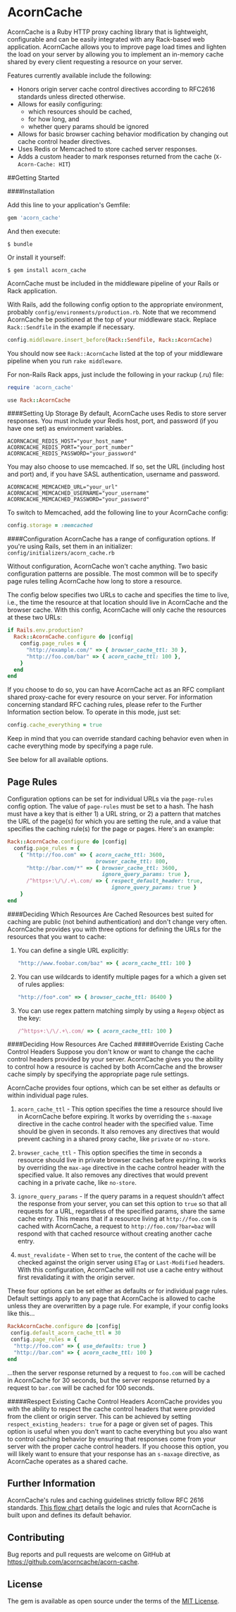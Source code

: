 # AcornCache

AcornCache is a Ruby HTTP proxy caching library that is lightweight, configurable and can be easily integrated with any Rack-based web application. AcornCache allows you to improve page load times and lighten the load on your server by allowing you to implement an in-memory cache shared by every client requesting a resource on your server.

Features currently available include the following:

* Honors origin server cache control directives according to RFC2616 standards unless directed otherwise.
* Allows for easily configuring:
    * which resources should be cached,
    * for how long, and
    * whether query params should be ignored
* Allows for basic browser caching behavior modification by changing out cache control header directives.
* Uses Redis or Memcached to store cached server responses.
* Adds a custom header to mark responses returned from the cache (`X-Acorn-Cache: HIT`)

##Getting Started

####Installation

Add this line to your application's Gemfile:

```ruby
gem 'acorn_cache'
```

And then execute:

    $ bundle

Or install it yourself:

    $ gem install acorn_cache


AcornCache must be included in the middleware pipeline of your Rails or Rack application.

With Rails, add the following config option to the appropriate environment, probably ```config/environments/production.rb```.  Note that we recommend AcornCache be positioned at the top of your middleware stack.  Replace `Rack::Sendfile` in the example if necessary.

```ruby
config.middleware.insert_before(Rack::Sendfile, Rack::AcornCache)
```

You should now see ```Rack::AcornCache``` listed at the top of your middleware pipeline when you run `rake middleware`.

For non-Rails Rack apps, just include the following in your rackup (.ru) file:
```ruby
require 'acorn_cache'

use Rack::AcornCache
```

####Setting Up Storage
By default, AcornCache uses Redis to store server responses. You must include
your Redis host, port, and password (if you have one set) as environment variables.

```
ACORNCACHE_REDIS_HOST="your_host_name"
ACORNCACHE_REDIS_PORT="your_port_number"
ACORNCACHE_REDIS_PASSWORD="your_password"
```
You may also choose to use memcached.  If so, set the URL (including host and
port) and, if you have SASL authentication, username and password.

```
ACORNCACHE_MEMCACHED_URL="your_url"
ACORNCACHE_MEMCACHED_USERNAME="your_username"
ACORNCACHE_MEMCACHED_PASSWORD="your_password"
```
To switch to Memcached, add the following line to your AcornCache config:
```ruby
config.storage = :memcached
```

####Configuration
AcornCache has a range of configuration options.  If you're using Rails, set them in an initializer: `config/initializers/acorn_cache.rb`

Without configuration, AcornCache won't cache anything.  Two basic configuration
patterns are possible. The most common will be to specify page rules telling
AcornCache how long to store a resource.

The config below specifies two URLs to cache and specifies the time to live, i.e., the time the resource at that location should live in AcornCache and the browser cache. With this config, AcornCache will only cache the resources at these two URLs:



```ruby
if Rails.env.production?
  Rack::AcornCache.configure do |config|  
    config.page_rules = {
      "http://example.com/" => { browser_cache_ttl: 30 },
      "http://foo.com/bar" => { acorn_cache_ttl: 100 },
    }
  end
end
```


If you choose to do so, you can have AcornCache act as an RFC compliant
shared proxy-cache for every resource on your server. For information concerning standard RFC caching rules,
please refer to the Further Information section below. To operate in this mode, just set:

```ruby
config.cache_everything = true
```
Keep in mind that you can override standard caching behavior even when in cache everything mode by specifying a page rule.

See below for all available options.

## Page Rules
Configuration options can be set for individual URLs via the
`page-rules` config option. The value of `page-rules` must be set to a hash. The hash must have a key that is either 1) a URL string, or 2) a pattern that matches the URL of the page(s) for which you are setting the rule, and a value that specifies the caching rule(s) for the page or pages. Here's an example:

```ruby
Rack::AcornCache.configure do |config|
  config.page_rules = {
    { "http://foo.com" => { acorn_cache_ttl: 3600,
                            browser_cache_ttl: 800,
      "http://bar.com/*" => { browser_cache_ttl: 3600,
                              ignore_query_params: true },
      /^https+:\/\/.+\.com/ => { respect_default_header: true,
                                 ignore_query_params: true }
    }
end
```
####Deciding Which Resources Are Cached
Resources best suited for caching are public (not behind authentication) and don't change very often.
AcornCache provides you with three options for defining the URLs for the resources that you want to cache:

1. You can define a single URL explicitly:
   ```ruby
   "http://www.foobar.com/baz" => { acorn_cache_ttl: 100 }
   ```

2. You can use wildcards to identify multiple pages for a which a given set of rules applies:
   ```ruby
   "http://foo*.com" => { browser_cache_ttl: 86400 }
   ```

3. You can use regex pattern matching simply by using a `Regexp` object as the
  key:
   ```ruby
   /^https+:\/\/.+\.com/ => { acorn_cache_ttl: 100 }
   ```


####Deciding How Resources Are Cached
#####Override Existing Cache Control Headers
Suppose you don't know or want to change the cache control headers provided by your server.  AcornCache gives you the ability to control how a resource is
cached by both AcornCache and the browser cache simply by specifying the
appropriate page rule settings.

AcornCache provides four options, which can be set either as defaults or within
individual page rules.

1. `acorn_cache_ttl` -
This option specifies the time a resource should live in AcornCache before
expiring.  It works by overriding the `s-maxage` directive in the cache control
header with the specified value. Time should be given in seconds. It also removes any directives that would
prevent caching in a shared proxy cache, like `private` or `no-store`.

2. `browser_cache_ttl` -
This option specifies the time in seconds a resource should live in private
browser caches before expiring.  It works by overriding the `max-age` directive
in the cache control header with the specified value.  It also removes any
directives that would prevent caching in a private cache, like `no-store`.

3. `ignore_query_params` -
If the query params in a request shouldn't affect the response from your server,
you can set this option to `true` so that all requests for a URL, regardless of
the specified params, share the same cache entry. This means that if a resource
living at `http://foo.com` is cached with AcornCache, a request to
`http://foo.com/?bar=baz` will respond with that cached resource without creating another
cache entry.

4. `must_revalidate` -
When set to `true`, the content of the cache will be checked against the origin server using `ETag` or `Last-Modified` headers.  With this configuration, AcornCache will not use a cache entry without first revalidating it with the origin server.

These four options can be set either as defaults or for individual page rules.
Default settings apply to any page that AcornCache is allowed to cache unless
they are overwritten by a page rule. For example, if your
config looks like this...

```ruby
RackAcornCache.configure do |config|
 config.default_acorn_cache_ttl = 30
 config.page_rules = {
  "http://foo.com" => { use_defaults: true }
  "http://bar.com" => { acorn_cache_ttl: 100 }
end
```

...then the server response returned by a request to `foo.com` will be cached in AcornCache for 30 seconds, but the server response returned by a request to `bar.com` will be cached for 100 seconds.

#####Respect Existing Cache Control Headers
AcornCache provides you with the ability to respect the cache control headers that were provided from the client or origin server.  This can be achieved by setting `respect_existing_headers: true` for a page or given set of pages. This option is useful when you don't want to cache everything but you also want to control caching behavior by ensuring that responses come from your server with the proper cache control headers.  If you choose this option, you will likely want to ensure that your response has an `s-maxage` directive, as AcornCache operates as a shared cache.

## Further Information

AcornCache's rules and caching guidelines strictly follow RFC 2616 standards.  [This flow chart](http://i.imgur.com/o63TJAa.jpg) details the logic and rules that AcornCache is built upon and defines its default behavior.

## Contributing

Bug reports and pull requests are welcome on GitHub at https://github.com/acorncache/acorn-cache.


## License

The gem is available as open source under the terms of the [MIT License](http://opensource.org/licenses/MIT).
